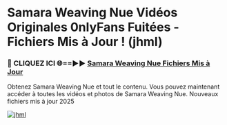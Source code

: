 # Samara Weaving Nue Vidéos Originales 0nlyFans Fuitées - Fichiers Mis à Jour ! (jhml)

<h3>🔴 CLIQUEZ ICI 🌐==►► <a href="https://tinyurl.com/2pmr4ezf" rel="nofollow">Samara Weaving Nue Fichiers Mis à Jour</a></h3>

Obtenez Samara Weaving Nue et tout le contenu. Vous pouvez maintenant accéder à toutes les vidéos et photos de Samara Weaving Nue. Nouveaux fichiers mis à jour 2025

[![jhml](https://i.imgur.com/6SNvagu.gif)](https://tinyurl.com/2pmr4ezf)
